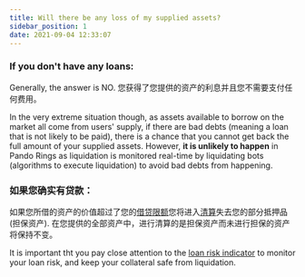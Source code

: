 ```yaml
---
title: Will there be any loss of my supplied assets?
sidebar_position: 1
date: 2021-09-04 12:33:07
---
```


### If you don't have any loans:
Generally, the answer is NO. 您获得了您提供的资产的利息并且您不需要支付任何费用。

In the very extreme situation though, as assets available to borrow on the market all come from users' supply, if there are bad debts (meaning a loan that is not likely to be paid), there is a chance that you cannot get back the full amount of your supplied assets. However, **it is unlikely to happen** in Pando Rings as liquidation is monitored real-time by liquidating bots (algorithms to execute liquidation) to avoid bad debts from happening.


### 如果您确实有贷款：
如果您所借的资产的价值超过了您的[借贷限额](../key-concepts/glossary.md)您将进入[清算](../key-concepts/liquidation.md)失去您的部分抵押品(担保资产). 在您提供的全部资产中，进行清算的是担保资产而未进行担保的资产将保持不变。

It is important tht you pay close attention to the [loan risk indicator](../key-concepts/loan-risk-indicator.md) to monitor your loan risk, and keep your collateral safe from liquidation.